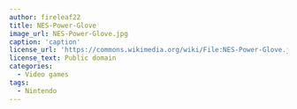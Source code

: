 ```yaml
---
author: fireleaf22
title: NES-Power-Glove
image_url: NES-Power-Glove.jpg
caption: 'caption'
license_url: 'https://commons.wikimedia.org/wiki/File:NES-Power-Glove.jpg'
license_text: Public domain
categories:
  - Video games
tags:
  - Nintendo
---
```

